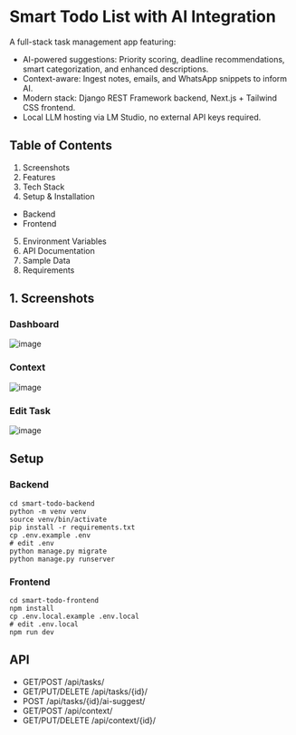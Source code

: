 # Smart Todo List with AI Integration

A full-stack task management app featuring:
- AI-powered suggestions: Priority scoring, deadline recommendations, smart categorization, and enhanced descriptions.
- Context-aware: Ingest notes, emails, and WhatsApp snippets to inform AI.
- Modern stack: Django REST Framework backend, Next.js + Tailwind CSS frontend.
- Local LLM hosting via LM Studio, no external API keys required.

## Table of Contents 
1. Screenshots
2. Features
3. Tech Stack
4. Setup & Installation
  - Backend
  - Frontend
5. Environment Variables
6. API Documentation
7. Sample Data
8. Requirements

## 1. Screenshots

### Dashboard
![image](https://github.com/user-attachments/assets/7add74de-ca49-43d9-a308-1e5962fc68af)

### Context 
![image](https://github.com/user-attachments/assets/67bc00d5-c4e6-457d-8d05-9bc12108ac66)

### Edit Task
![image](https://github.com/user-attachments/assets/bf098053-35ed-4dd8-832f-5dfd4ebeb19e)

## Setup

### Backend
```
cd smart-todo-backend
python -m venv venv
source venv/bin/activate
pip install -r requirements.txt
cp .env.example .env
# edit .env
python manage.py migrate
python manage.py runserver
```

### Frontend
```
cd smart-todo-frontend
npm install
cp .env.local.example .env.local
# edit .env.local
npm run dev
```

## API
- GET/POST /api/tasks/
- GET/PUT/DELETE /api/tasks/{id}/
- POST /api/tasks/{id}/ai-suggest/
- GET/POST /api/context/
- GET/PUT/DELETE /api/context/{id}/

